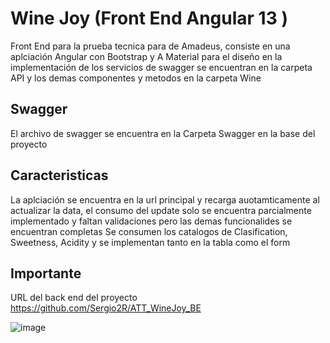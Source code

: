 # Wine Joy (Front End  Angular 13 )

Front End para la prueba tecnica para de Amadeus, consiste en una aplciación Angular con Bootstrap y A Material para el diseño en la implementación de los servicios de  swagger se encuentran en la carpeta API y los demas componentes y metodos en la carpeta Wine

## Swagger

El archivo de swagger se encuentra en la Carpeta Swagger en la base del proyecto

## Caracteristicas

La aplciación se encuentra en la url principal y recarga auotamticamente al actualizar la data, el consumo del update solo se encuentra parcialmente implementado y faltan validaciones pero las demas funcionalides se encuentran completas
Se consumen los catalogos de Clasification, Sweetness, Acidity y se implementan tanto en la tabla como el form

## Importante

URL del back end del proyecto https://github.com/Sergio2R/ATT_WineJoy_BE

![image](https://user-images.githubusercontent.com/41654727/172692374-3b4c38bf-a3f3-4ae1-b3fc-c16b0afc68d1.png)

